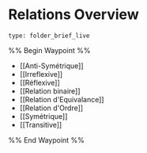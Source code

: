# Relations Overview
 
```ccard
type: folder_brief_live
```
 
%% Begin Waypoint %%
- [[Anti-Symétrique]]
- [[Irreflexive]]
- [[Réflexive]]
- [[Relation binaire]]
- [[Relation d'Equivalance]]
- [[Relation d'Ordre]]
- [[Symétrique]]
- [[Transitive]]

%% End Waypoint %%